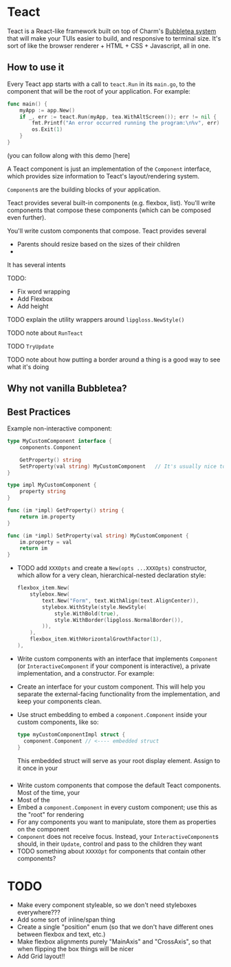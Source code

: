 Teact
=====
Teact is a React-like framework built on top of Charm's [Bubbletea system](https://github.com/charmbracelet/bubbletea) that will make your TUIs easier to build, and responsive to terminal size. It's sort of like the browser renderer + HTML + CSS + Javascript, all in one.

How to use it
-------------
Every Teact app starts with a call to `teact.Run` in its `main.go`, to the component that will be the root of your application. For example:

```go
func main() {
	myApp := app.New()
	if _, err := teact.Run(myApp, tea.WithAltScreen()); err != nil {
		fmt.Printf("An error occurred running the program:\n%v", err)
		os.Exit(1)
	}
}
```

(you can follow along with this demo [here]

A Teact component is just an implementation of the `Component` interface, which provides size information to Teact's layout/rendering system. 

`Component`s are the building blocks of your application.





Teact provides several built-in components (e.g. flexbox, list). You'll write components that compose these components (which can be composed even further).

You'll write custom components that compose. Teact provides several 


- Parents should resize based on the sizes of their children
- 




It has several intents

TODO:
- Fix word wrapping
- Add Flexbox
- Add height

TODO explain the utility wrappers around `lipgloss.NewStyle()`

TODO note about `RunTeact`

TODO `TryUpdate`

TODO note about how putting a border around a thing is a good way to see what it's doing

Why not vanilla Bubbletea?
--------------------------

Best Practices
--------------
Example non-interactive component:
```go
type MyCustomComponent interface {
    components.Component

    GetProperty() string
    SetProperty(val string) MyCustomComponent   // It's usually nice to make these fluent, but not required
}

type impl MyCustomComponent {
    property string
}

func (im *impl) GetProperty() string {
    return im.property
}

func (im *impl) SetProperty(val string) MyCustomComponent {
    im.property = val
    return im
}
```

- TODO add `XXXOpts` and create a `New(opts ...XXXOpts)` constructor, which allow for a very clean, hierarchical-nested declaration style:
  ```go
  flexbox_item.New(
      stylebox.New(
          text.New("Form", text.WithAlign(text.AlignCenter)),
          stylebox.WithStyle(style.NewStyle(
              style.WithBold(true),
              style.WithBorder(lipgloss.NormalBorder()),
          )),
      ),
      flexbox_item.WithHorizontalGrowthFactor(1),
  ),
  ```

- Write custom components with an interface that implements `Component` (or `InteractiveComponent` if your component is interactive), a private implementation, and a constructor. For example:
- Create an interface for your custom component. This will help you separate the external-facing functionality from the implementation, and keep your components clean.
- Use struct embedding to embed a `component.Component` inside your custom components, like so:
  ```go
  type myCustomComponentImpl struct {
    component.Component // <---- embedded struct
  }
  ```
  This embedded struct will serve as your root display element. Assign to it once in your
### 

- Write custom components that compose the default Teact components. Most of the time, your 
- Most of the 
- Embed a `component.Component` in every custom component; use this as the "root" for rendering
- For any components you want to manipulate, store them as properties on the component
- `Component` does not receive focus. Instead, your `InteractiveComponent`s should, in their `Update`, control and pass to the children they want
- TODO something about `XXXXOpt` for components that contain other components?

TODO
====
- Make every component styleable, so we don't need styleboxes everywhere???
- Add some sort of inline/span thing
- Create a single "position" enum (so that we don't have different ones between flexbox and text, etc.)
- Make flexbox alignments purely "MainAxis" and "CrossAxis", so that when flipping the box things will be nicer
- Add Grid layout!!

